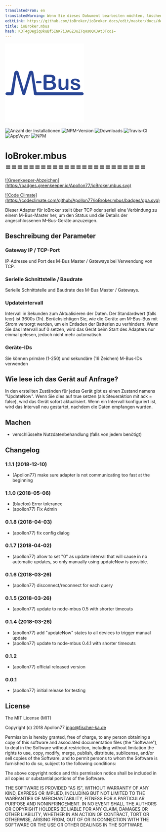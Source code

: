 ```yaml
---
translatedFrom: en
translatedWarning: Wenn Sie dieses Dokument bearbeiten möchten, löschen Sie bitte das Feld "translationsFrom". Andernfalls wird dieses Dokument automatisch erneut übersetzt
editLink: https://github.com/ioBroker/ioBroker.docs/edit/master/docs/de/adapterref/iobroker.mbus/README.md
title: ioBroker.mbus
hash: K3T4gDegiqOkuBf5INK7iJAGZJuZTqHs0QKJAt3TcoI=
---
```

![Logo](../../../en/adapterref/iobroker.mbus/admin/mbus.png)

![Anzahl der Installationen](http://iobroker.live/badges/mbus-stable.svg)
![NPM-Version](http://img.shields.io/npm/v/iobroker.mbus.svg)
![Downloads](https://img.shields.io/npm/dm/iobroker.mbus.svg)
![Travis-CI](http://img.shields.io/travis/Apollon77/ioBroker.mbus/master.svg)
![AppVeyor](https://ci.appveyor.com/api/projects/status/github/Apollon77/ioBroker.mbus?branch=master&svg=true)
![NPM](https://nodei.co/npm/iobroker.mbus.png?downloads=true)

# IoBroker.mbus ========================
[![Greenkeeper-Abzeichen] (https://badges.greenkeeper.io/Apollon77/ioBroker.mbus.svg)](https://greenkeeper.io/)

[![Code Climate] (https://codeclimate.com/github/Apollon77/ioBroker.mbus/badges/gpa.svg)](https://codeclimate.com/github/Apollon77/ioBroker.mbus)

Dieser Adapter für ioBroker stellt über TCP oder seriell eine Verbindung zu einem M-Bus-Master her, um den Status und die Details der angeschlossenen M-Bus-Geräte anzuzeigen.

## Beschreibung der Parameter
### Gateway IP / TCP-Port
IP-Adresse und Port des M-Bus Master / Gateways bei Verwendung von TCP.

### Serielle Schnittstelle / Baudrate
Serielle Schnittstelle und Baudrate des M-Bus Master / Gateways.

### Updateintervall
Intervall in Sekunden zum Aktualisieren der Daten. Der Standardwert (falls leer) ist 3600s (1h). Berücksichtigen Sie, wie die Geräte am M-Bus-Bus mit Strom versorgt werden, um ein Entladen der Batterien zu verhindern. Wenn Sie das Intervall auf 0 setzen, wird das Gerät beim Start des Adapters nur einmal gelesen, jedoch nicht mehr automatisch.

### Geräte-IDs
Sie können primäre (1-250) und sekundäre (16 Zeichen) M-Bus-IDs verwenden

## Wie lese ich das Gerät auf Anfrage?
In den erstellten Zuständen für jedes Gerät gibt es einen Zustand namens "UpdateNow". Wenn Sie dies auf true setzen (als Steueraktion mit ack = false), wird das Gerät sofort aktualisiert. Wenn ein Intervall konfiguriert ist, wird das Intervall neu gestartet, nachdem die Daten empfangen wurden.

## Machen
* verschlüsselte Nutzdatenbehandlung (falls von jedem benötigt)

## Changelog

### 1.1.1 (2018-12-10)
* (Apollon77) make sure adapter is not communicating too fast at the beginning

### 1.1.0 (2018-05-06)
* (bluefox) Error tolerance
* (apollon77) Fix Admin

### 0.1.8 (2018-04-03)
* (apollon77) fix config dialog

### 0.1.7 (2018-04-02)
* (apollon77) allow to set "0" as update interval that will cause in no automatic updates, so only manually using updateNow is possible.

### 0.1.6 (2018-03-26)
* (apollon77) disconnect/reconnect for each query

### 0.1.5 (2018-03-26)
* (apollon77) update to node-mbus 0.5 with shorter timeouts

### 0.1.4 (2018-03-26)
* (apollon77) add "updateNow" states to all devices to trigger manual update
* (apollon77) update to node-mbus 0.4.1 with shorter timeouts

### 0.1.2
* (apollon77) official released version

### 0.0.1
* (apollon77) initial release for testing

## License

The MIT License (MIT)

Copyright (c) 2018 Apollon77 <ingo@fischer-ka.de>

Permission is hereby granted, free of charge, to any person obtaining a copy
of this software and associated documentation files (the "Software"), to deal
in the Software without restriction, including without limitation the rights
to use, copy, modify, merge, publish, distribute, sublicense, and/or sell
copies of the Software, and to permit persons to whom the Software is
furnished to do so, subject to the following conditions:

The above copyright notice and this permission notice shall be included in all
copies or substantial portions of the Software.

THE SOFTWARE IS PROVIDED "AS IS", WITHOUT WARRANTY OF ANY KIND, EXPRESS OR
IMPLIED, INCLUDING BUT NOT LIMITED TO THE WARRANTIES OF MERCHANTABILITY,
FITNESS FOR A PARTICULAR PURPOSE AND NONINFRINGEMENT. IN NO EVENT SHALL THE
AUTHORS OR COPYRIGHT HOLDERS BE LIABLE FOR ANY CLAIM, DAMAGES OR OTHER
LIABILITY, WHETHER IN AN ACTION OF CONTRACT, TORT OR OTHERWISE, ARISING FROM,
OUT OF OR IN CONNECTION WITH THE SOFTWARE OR THE USE OR OTHER DEALINGS IN THE
SOFTWARE.